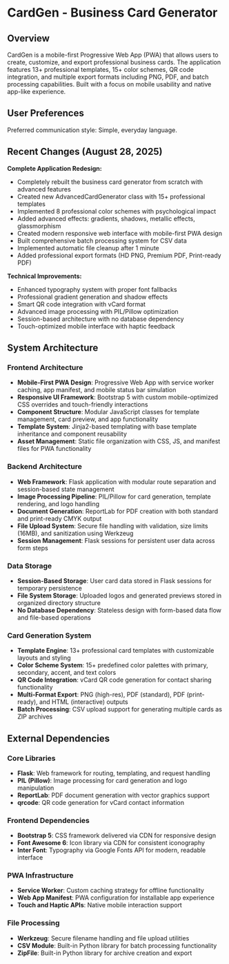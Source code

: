 # CardGen - Business Card Generator

## Overview

CardGen is a mobile-first Progressive Web App (PWA) that allows users to create, customize, and export professional business cards. The application features 13+ professional templates, 15+ color schemes, QR code integration, and multiple export formats including PNG, PDF, and batch processing capabilities. Built with a focus on mobile usability and native app-like experience.

## User Preferences

Preferred communication style: Simple, everyday language.

## Recent Changes (August 28, 2025)

**Complete Application Redesign:**
- Completely rebuilt the business card generator from scratch with advanced features
- Created new AdvancedCardGenerator class with 15+ professional templates
- Implemented 8 professional color schemes with psychological impact
- Added advanced effects: gradients, shadows, metallic effects, glassmorphism
- Created modern responsive web interface with mobile-first PWA design
- Built comprehensive batch processing system for CSV data
- Implemented automatic file cleanup after 1 minute
- Added professional export formats (HD PNG, Premium PDF, Print-ready PDF)

**Technical Improvements:**
- Enhanced typography system with proper font fallbacks
- Professional gradient generation and shadow effects
- Smart QR code integration with vCard format
- Advanced image processing with PIL/Pillow optimization
- Session-based architecture with no database dependency
- Touch-optimized mobile interface with haptic feedback

## System Architecture

### Frontend Architecture
- **Mobile-First PWA Design**: Progressive Web App with service worker caching, app manifest, and mobile status bar simulation
- **Responsive UI Framework**: Bootstrap 5 with custom mobile-optimized CSS overrides and touch-friendly interactions
- **Component Structure**: Modular JavaScript classes for template management, card preview, and app functionality
- **Template System**: Jinja2-based templating with base template inheritance and component reusability
- **Asset Management**: Static file organization with CSS, JS, and manifest files for PWA functionality

### Backend Architecture
- **Web Framework**: Flask application with modular route separation and session-based state management
- **Image Processing Pipeline**: PIL/Pillow for card generation, template rendering, and logo handling
- **Document Generation**: ReportLab for PDF creation with both standard and print-ready CMYK output
- **File Upload System**: Secure file handling with validation, size limits (16MB), and sanitization using Werkzeug
- **Session Management**: Flask sessions for persistent user data across form steps

### Data Storage
- **Session-Based Storage**: User card data stored in Flask sessions for temporary persistence
- **File System Storage**: Uploaded logos and generated previews stored in organized directory structure
- **No Database Dependency**: Stateless design with form-based data flow and file-based operations

### Card Generation System
- **Template Engine**: 13+ professional card templates with customizable layouts and styling
- **Color Scheme System**: 15+ predefined color palettes with primary, secondary, accent, and text colors
- **QR Code Integration**: vCard QR code generation for contact sharing functionality
- **Multi-Format Export**: PNG (high-res), PDF (standard), PDF (print-ready), and HTML (interactive) outputs
- **Batch Processing**: CSV upload support for generating multiple cards as ZIP archives

## External Dependencies

### Core Libraries
- **Flask**: Web framework for routing, templating, and request handling
- **PIL (Pillow)**: Image processing for card generation and logo manipulation
- **ReportLab**: PDF document generation with vector graphics support
- **qrcode**: QR code generation for vCard contact information

### Frontend Dependencies
- **Bootstrap 5**: CSS framework delivered via CDN for responsive design
- **Font Awesome 6**: Icon library via CDN for consistent iconography
- **Inter Font**: Typography via Google Fonts API for modern, readable interface

### PWA Infrastructure
- **Service Worker**: Custom caching strategy for offline functionality
- **Web App Manifest**: PWA configuration for installable app experience
- **Touch and Haptic APIs**: Native mobile interaction support

### File Processing
- **Werkzeug**: Secure filename handling and file upload utilities
- **CSV Module**: Built-in Python library for batch processing functionality
- **ZipFile**: Built-in Python library for archive creation and export